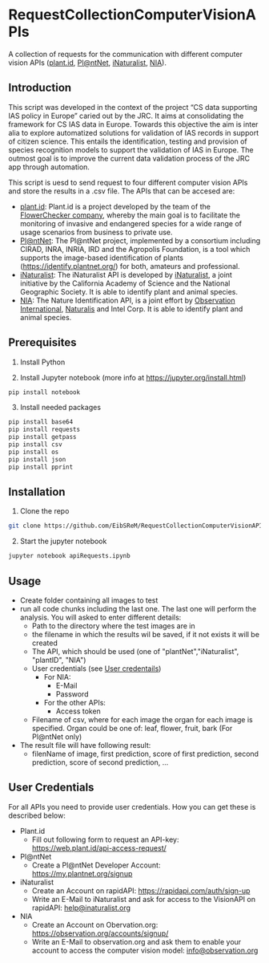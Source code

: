 # RequestCollectionComputerVisionAPIs
A collection of requests for the communication with different computer vision APIs ([plant.id](https://www.plant.id/), [Pl@ntNet](https://plantnet.org/en/), [iNaturalist](https://www.inaturalist.org/pages/computer_vision_demo), [NIA](https://observation.org/apps/obsidentify/)). 

## Introduction
This script was developed in the context of the project “CS data supporting IAS policy in Europe” caried out by the JRC. It aims at consolidating the framework for CS IAS data in Europe. Towards this objective the aim is inter alia to explore automatized solutions for validation of IAS records in support of citizen science. This entails the identification, testing and provision of species recognition models to support the validation of IAS in Europe. The outmost goal is to improve the current data validation process of the JRC app through automation.

This script is uesd to send request to four different computer vision APIs and store the results in a .csv file. The APIs that can be accesed are:
 * [plant.id](https://www.plant.id/): Plant.id is a project developed by the team of the [FlowerChecker company](http://flowerchecker.com/), whereby the main goal is to facilitate the monitoring of invasive and endangered species for a wide range of usage scenarios from business to private use.
 * [Pl@ntNet](https://plantnet.org/en/): The Pl@ntNet project, implemented by a consortium including CIRAD, INRA, INRIA, IRD and the Agropolis Foundation, is a tool which supports the image-based identification of plants (https://identify.plantnet.org/) for both, amateurs and professional.
 * [iNaturalist](https://www.inaturalist.org/pages/computer_vision_demo): The iNaturalist API is developed by [iNaturalist](https://www.inaturalist.org/), a joint initiative by the California Academy of Science and the National Geographic Society. It is able to identify plant and animal species.
 * [NIA](https://observation.org/apps/obsidentify/): The Nature Identification API, is a joint effort by [Observation International](https://observation-international.org/en/), [Naturalis](https://www.naturalis.nl/en) and Intel Corp. It is able to identify plant and animal species.

## Prerequisites

1. Install Python

2. Install Jupyter notebook (more info at https://jupyter.org/install.html)
```bash
pip install notebook
```
3. Install needed packages 

```bash
pip install base64
pip install requests
pip install getpass
pip install csv
pip install os
pip install json
pip install pprint
```

## Installation
1. Clone the repo
```bash
git clone https://github.com/EibSReM/RequestCollectionComputerVisionAPIs.git
```

2. Start the jupyter notebook
```bash
jupyter notebook apiRequests.ipynb
```


## Usage
* Create folder containing all images to test
* run all code chunks including the last one. The last one will perform the analysis. You will asked to enter different details: 
  * Path to the directory where the test images are in
  * the filename in which the results wil be saved, if it not exists it will be created
  * The API, which should be used (one of "plantNet","iNaturalist", "plantID", "NIA")
  * User credentials (see [User credentails](#user-credentials))
    * For NIA:
      * E-Mail
      * Password 
    * For the other APIs:
      * Access token
  * Filename of csv, where for each image the organ for each image is specified. Organ could be one of: leaf, flower, fruit, bark (For Pl@ntNet only)
* The result file will have following result:
  * filenName of image, first prediction, score of first prediction, second prediction, score of second prediction, ... 


## User Credentials
For all APIs you need to provide user credentials. How you can get these is described below:

* Plant.id
  * Fill out following form to request an API-key: https://web.plant.id/api-access-request/
* Pl@ntNet
  * Create a Pl@ntNet Developer Account: https://my.plantnet.org/signup
* iNaturalist
  * Create an Account on rapidAPI: https://rapidapi.com/auth/sign-up
  * Write an E-Mail to iNaturalist and ask for access to the VisionAPI on rapidAPI: help@inaturalist.org
* NIA
  * Create an Account on Obervation.org: https://observation.org/accounts/signup/
  * Write an E-Mail to observation.org and ask them to enable your account to access the computer vision model: info@observation.org 
